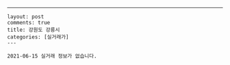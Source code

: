 ---
    layout: post
    comments: true
    title: 강원도 강릉시
    categories: [실거래가]
    ---

    2021-06-15 실거래 정보가 없습니다.

    